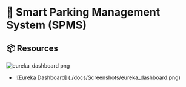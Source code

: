 # 🚗 Smart Parking Management System (SPMS)

## 📦 Resources

![eureka_dashboard png](https://github.com/user-attachments/assets/171b6464-fe7c-4da4-82c4-007e9e049687)

- ![Eureka Dashboard] (./docs/Screenshots/eureka_dashboard.png)
